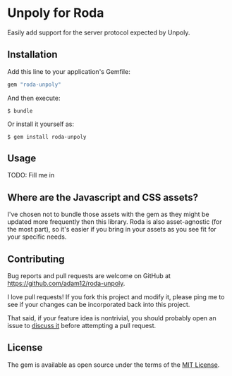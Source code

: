 # Unpoly for Roda

Easily add support for the server protocol expected by Unpoly.

## Installation

Add this line to your application's Gemfile:

```ruby
gem "roda-unpoly"
```

And then execute:

    $ bundle

Or install it yourself as:

    $ gem install roda-unpoly

## Usage

TODO: Fill me in

## Where are the Javascript and CSS assets?

I've chosen not to bundle those assets with the gem as they might be updated more
frequently then this library. Roda is also asset-agnostic (for the most part),
so it's easier if you bring in your assets as you see fit for your specific needs.

## Contributing

Bug reports and pull requests are welcome on GitHub at https://github.com/adam12/roda-unpoly.

I love pull requests! If you fork this project and modify it, please ping me to see
if your changes can be incorporated back into this project.

That said, if your feature idea is nontrivial, you should probably open an issue to
[discuss it](http://www.igvita.com/2011/12/19/dont-push-your-pull-requests/)
before attempting a pull request.

## License

The gem is available as open source under the terms of the [MIT License](http://opensource.org/licenses/MIT).
